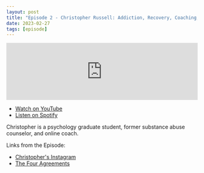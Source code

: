 ```yaml
---
layout: post
title: "Episode 2 - Christopher Russell: Addiction, Recovery, Coaching, Psychology"
date: 2023-02-27
tags: [episode]
---
```


<iframe src="https://player.rss.com/jimmyneville/843806" style="width: 100%" title="The Jimmy Neville Podcast" frameborder="0" allow="accelerometer; autoplay; clipboard-write; encrypted-media; gyroscope; picture-in-picture" allowfullscreen><a href="https://rss.com/podcasts/jimmyneville/843806/">#2 - Christopher Russell: Addiction, Recovery, Coaching, Psychology | RSS.com</a></iframe>

- [Watch on YouTube](https://www.youtube.com/watch?v=idP6FN9_yxw)
- [Listen on Spotify](https://open.spotify.com/episode/05nOuJup4v5xV12IZ4zPxX)

Christopher is a psychology graduate student, former substance abuse counselor, and online coach.

Links from the Episode:

- [Christopher's Instagram](https://www.instagram.com/christopherrussell190)
- [The Four Agreements](https://www.miguelruiz.com/the-four-agreements)
